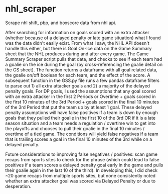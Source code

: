 # nhl_scraper
Scrape nhl shift, pbp, and boxscore data from nhl api.

After searching for information on goals scored with an extra attacker (whether because of a delayed penalty or late game situation) what I found was the data didn't easily exist. From what I saw, the NHL API doesn't handle this either, but there is Goal On-Ice data on the Game Summary sheet that the NHL produces during and after every game. The Game Summary Scraper script pulls that data, and checks to see if each team had a goalie on the ice during the goal (by cross-referencing the goalie detail on the GS sheet). The function returns a dataframe with all goal related data, the goalie on/off boolean for each team, and the effect of the score. A subsequent function in the GSS.py file runs a few pandas dataframe filters to parse out 1) all extra attacker goals and 2) a majority of the delayed penalty goals. For DP goals, I used the assumptions that any goal scored with an extra attacker in the first 2 Periods or Overtime + goals scored in the first 10 minutes of the 3rd Period + goals scored in the final 10 minutes of the 3rd Period that put the team up by at least 1 goal. These delayed penalty assumptions will have false positives if a team is down by enough goals that they pulled their goalie in the first 10 of the 3rd  OR if it is a late season situation and a team needs a regulation / overtime win to get into the playoffs and chooses to pull their goalie in the final 10 minutes / overtime of a tied game. The conditions will yield false negatives if a team that is trailing scores a goal in the final 10 minutes of the 3rd while on a delayed penalty. 

Future considerations to improving false negatives / positives: scan game recaps from sports sites to check for the phrase (which could lead to false positives if a team scores a delayed penalty goal early in the game and pulls their goalie again in the last 10 of the third). In developing this, I did check ~20 game recaps from multiple sports sites, but none consistently noted whether an extra attacker goal was scored via Delayed Penalty or due to desperation.
